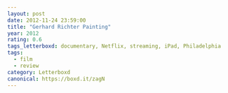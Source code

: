 ```yaml
---
layout: post 
date: 2012-11-24 23:59:00
title: "Gerhard Richter Painting"
year: 2012
rating: 0.6
tags_letterboxd: documentary, Netflix, streaming, iPad, Philadelphia
tags:
  - film
  - review
category: Letterboxd
canonical: https://boxd.it/zagN
---
```

